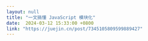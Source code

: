 ```yaml
---
layout: null
title: "一文搞懂 JavaScript 模块化"
date:  2024-03-12 15:33:00 +0800
link: "https://juejin.cn/post/7345105809599889427"
---
```


